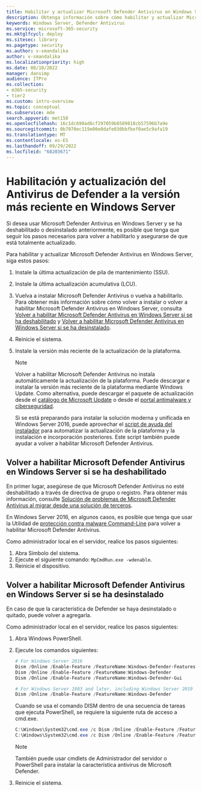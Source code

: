 ```yaml
---
title: Habilitar y actualizar Microsoft Defender Antivirus en Windows Server
description: Obtenga información sobre cómo habilitar y actualizar Microsoft Defender Antivirus en Windows Server
keywords: Windows Server, Defender Antivirus
ms.service: microsoft-365-security
ms.mktglfcycl: deploy
ms.sitesec: library
ms.pagetype: security
ms.author: v-smandalika
author: v-smandalika
ms.localizationpriority: high
ms.date: 08/10/2022
manager: dansimp
audience: ITPro
ms.collection:
- m365-security
- tier2
ms.custom: intro-overview
ms.topic: conceptual
ms.subservice: mde
search.appverid: met150
ms.openlocfilehash: 16c1dc690ad6cf297059b8589818cb57596b7a9e
ms.sourcegitcommit: 0b7070ec119e00e0dafe030bbfbef0ae5c9afa19
ms.translationtype: MT
ms.contentlocale: es-ES
ms.lasthandoff: 09/29/2022
ms.locfileid: "68203671"
---
```

# <a name="enable-and-update-defender-antivirus-to-the-latest-version-on-windows-server"></a>Habilitación y actualización del Antivirus de Defender a la versión más reciente en Windows Server

Si desea usar Microsoft Defender Antivirus en Windows Server y se ha deshabilitado o desinstalado anteriormente, es posible que tenga que seguir los pasos necesarios para volver a habilitarlo y asegurarse de que está totalmente actualizado.

Para habilitar y actualizar Microsoft Defender Antivirus en Windows Server, siga estos pasos:

1. Instale la última actualización de pila de mantenimiento (SSU).
2. Instale la última actualización acumulativa (LCU).
3. Vuelva a instalar Microsoft Defender Antivirus o vuelva a habilitarlo. Para obtener más información sobre cómo volver a instalar o volver a habilitar Microsoft Defender Antivirus en Windows Server, consulta [Volver a habilitar Microsoft Defender Antivirus en Windows Server si se ha deshabilitado](#re-enable-microsoft-defender-antivirus-on-windows-server-if-it-was-disabled) y [Volver a habilitar Microsoft Defender Antivirus en Windows Server si se ha desinstalado](#re-enable-microsoft-defender-antivirus-on-windows-server-if-it-was-uninstalled).
4. Reinicie el sistema.
5. Instale la versión más reciente de la actualización de la plataforma.

   > [!NOTE]
   > Volver a habilitar Microsoft Defender Antivirus no instala automáticamente la actualización de la plataforma. Puede descargar e instalar la versión más reciente de la plataforma mediante Windows Update. Como alternativa, puede descargar el paquete de actualización desde el [catálogo de Microsoft Update](https://www.catalog.update.microsoft.com/Search.aspx?q=KB4052623) o desde el [portal antimalware y ciberseguridad](https://go.microsoft.com/fwlink/?linkid=870379&arch=x64).
   >  
   > Si se está preparando para instalar la solución moderna y unificada en Windows Server 2016, puede aprovechar el [script de ayuda del instalador](https://github.com/microsoft/mdefordownlevelserver/blob/main/Install.ps1) para automatizar la actualización de la plataforma y la instalación e incorporación posteriores. Este script también puede ayudar a volver a habilitar Microsoft Defender Antivirus.

## <a name="re-enable-microsoft-defender-antivirus-on-windows-server-if-it-was-disabled"></a>Volver a habilitar Microsoft Defender Antivirus en Windows Server si se ha deshabilitado

En primer lugar, asegúrese de que Microsoft Defender Antivirus no esté deshabilitado a través de directiva de grupo o registro. Para obtener más información, consulte [Solución de problemas de Microsoft Defender Antivirus al migrar desde una solución de terceros](/microsoft-365/security/defender-endpoint/troubleshoot-microsoft-defender-antivirus-when-migrating).

En Windows Server 2016, en algunos casos, es posible que tenga que usar la Utilidad de [protección contra malware Command-Line](command-line-arguments-microsoft-defender-antivirus.md) para volver a habilitar Microsoft Defender Antivirus.

Como administrador local en el servidor, realice los pasos siguientes:

1. Abra Símbolo del sistema.
2. Ejecute el siguiente comando: `MpCmdRun.exe -wdenable`.
3. Reinicie el dispositivo.

## <a name="re-enable-microsoft-defender-antivirus-on-windows-server-if-it-was-uninstalled"></a>Volver a habilitar Microsoft Defender Antivirus en Windows Server si se ha desinstalado

En caso de que la característica de Defender se haya desinstalado o quitado, puede volver a agregarla.

Como administrador local en el servidor, realice los pasos siguientes:

1. Abra Windows PowerShell.

2. Ejecute los comandos siguientes:

   ```powershell
   # For Windows Server 2016
   Dism /Online /Enable-Feature /FeatureName:Windows-Defender-Features
   Dism /Online /Enable-Feature /FeatureName:Windows-Defender
   Dism /Online /Enable-Feature /FeatureName:Windows-Defender-Gui
   
   # For Windows Server 1803 and later, including Windows Server 2019 and 2022
   Dism /Online /Enable-Feature /FeatureName:Windows-Defender
   ```

   Cuando se usa el comando DISM dentro de una secuencia de tareas que ejecuta PowerShell, se requiere la siguiente ruta de acceso a cmd.exe.
   
   ```powershell
   C:\Windows\System32\cmd.exe /c Dism /Online /Enable-Feature /FeatureName:Windows-Defender-Features
   C:\Windows\System32\cmd.exe /c Dism /Online /Enable-Feature /FeatureName:Windows-Defender
   ```

   > [!NOTE]
   > También puede usar cmdlets de Administrador del servidor o PowerShell para instalar la característica antivirus de Microsoft Defender.

3. Reinicie el sistema.
